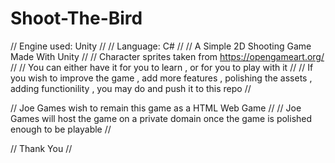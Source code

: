 # Shoot-The-Bird
// Engine used: Unity //
// Language: C# //
// A Simple 2D Shooting Game Made With Unity //
// Character sprites taken from https://opengameart.org/ //
// You can either have it for you to learn , or for you to play with it //
// If you wish to improve the game , add more features , polishing the assets , adding functionility , you may do and push it to this repo //

// Joe Games wish to remain this game as a HTML Web Game //
// Joe Games will host the game on a private domain once the game is polished enough to be playable // 

// Thank You //